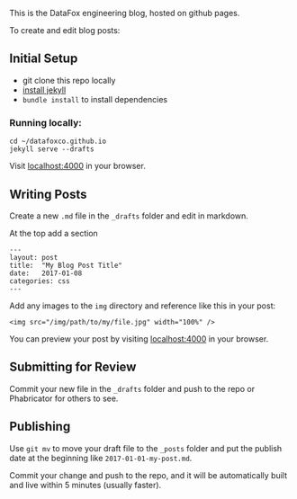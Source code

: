 This is the DataFox engineering blog, hosted on github pages.

To create and edit blog posts:

## Initial Setup

- git clone this repo locally
- [install jekyll](https://help.github.com/articles/setting-up-your-github-pages-site-locally-with-jekyll/)
- `bundle install` to install dependencies

### Running locally:

    cd ~/datafoxco.github.io
    jekyll serve --drafts

Visit [localhost:4000](http://localhost:4000) in your browser.

## Writing Posts

Create a new `.md` file in the `_drafts` folder and edit in markdown.

At the top add a section

    ---
    layout: post
    title:  "My Blog Post Title"
    date:   2017-01-08
    categories: css
    ---

Add any images to the `img` directory and reference like this in your post:

    <img src="/img/path/to/my/file.jpg" width="100%" />

You can preview your post by visiting [localhost:4000](http://localhost:4000) in your browser.


## Submitting for Review

Commit your new file in the `_drafts` folder and push to the repo or Phabricator for others to see.


## Publishing

Use `git mv` to move your draft file to the `_posts` folder and put the publish date at the beginning like `2017-01-01-my-post.md`.

Commit your change and push to the repo, and it will be automatically built and live within 5 minutes (usually faster).


